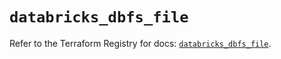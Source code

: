 # `databricks_dbfs_file`

Refer to the Terraform Registry for docs: [`databricks_dbfs_file`](https://registry.terraform.io/providers/databricks/databricks/1.34.0/docs/resources/dbfs_file).
